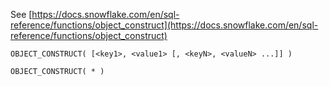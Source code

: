 See [https://docs.snowflake.com/en/sql-reference/functions/object_construct](https://docs.snowflake.com/en/sql-reference/functions/object_construct)
```
OBJECT_CONSTRUCT( [<key1>, <value1> [, <keyN>, <valueN> ...]] )

OBJECT_CONSTRUCT( * )
```
